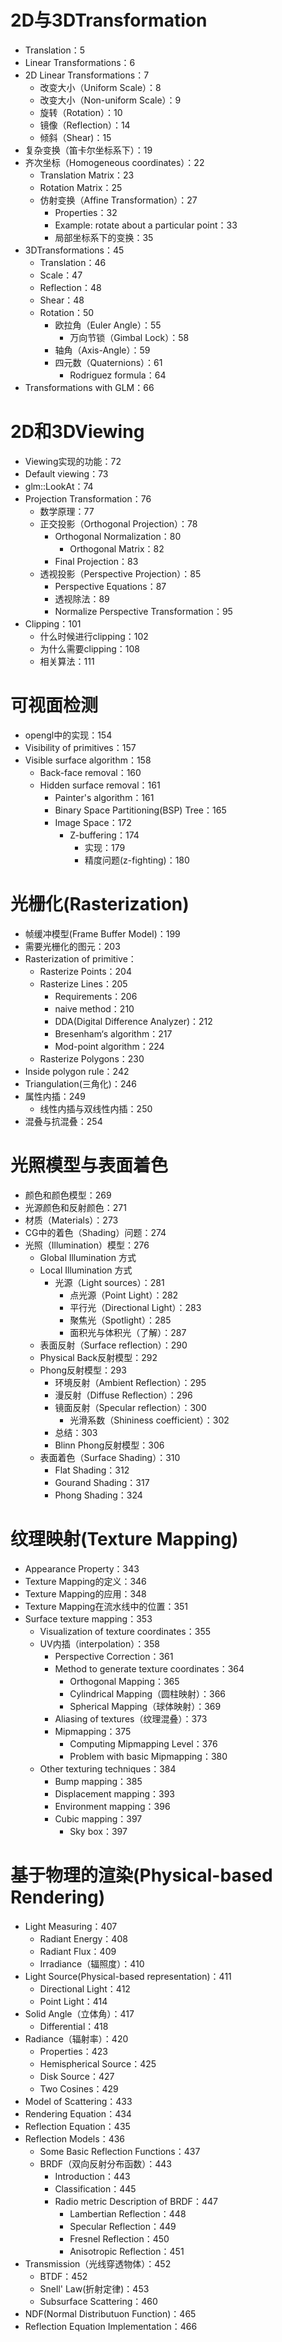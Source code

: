 # 2D与3DTransformation
* Translation：5
* Linear Transformations：6
* 2D Linear Transformations：7
	* 改变大小（Uniform Scale）：8
	* 改变大小（Non-uniform Scale）：9
	* 旋转（Rotation）：10
	* 镜像（Reflection）：14
	* 倾斜（Shear)：15
* 复杂变换（笛卡尔坐标系下）：19
* 齐次坐标（Homogeneous coordinates）：22
	* Translation Matrix：23
	* Rotation Matrix：25
	* 仿射变换（Affine Transformation）：27
		* Properties：32
		* Example: rotate about a particular point：33
		* 局部坐标系下的变换：35
* 3DTransformations：45
	* Translation：46
	* Scale：47
	* Reflection：48
	* Shear：48
	* Rotation：50
		* 欧拉角（Euler Angle）：55
			* 万向节锁（Gimbal Lock）：58
		* 轴角（Axis-Angle）：59
		* 四元数（Quaternions）：61
			* Rodriguez formula：64
* Transformations with GLM：66
# 2D和3DViewing
* Viewing实现的功能：72
* Default viewing：73
* glm::LookAt：74
* Projection Transformation：76
	* 数学原理：77
	* 正交投影（Orthogonal Projection）：78
		* Orthogonal Normalization：80
			* Orthogonal Matrix：82
		* Final Projection：83
	* 透视投影（Perspective Projection）：85
		* Perspective Equations：87
		* 透视除法：89
		* Normalize Perspective Transformation：95
* Clipping：101
	* 什么时候进行clipping：102
	* 为什么需要clipping：108
	* 相关算法：111
# 可视面检测
* opengl中的实现：154
* Visibility of primitives：157
* Visible surface algorithm：158
	* Back-face removal：160
	* Hidden surface removal：161
		* Painter's algorithm：161
		* Binary Space Partitioning(BSP) Tree：165
		* Image Space：172
			* Z-buffering：174
				* 实现：179
				* 精度问题(z-fighting)：180
# 光栅化(Rasterization)
* 帧缓冲模型(Frame Buffer Model)：199
* 需要光栅化的图元：203
* Rasterization of primitive：
	* Rasterize Points：204
	* Rasterize Lines：205
		* Requirements：206
		* naive method：210 
		* DDA(Digital Difference Analyzer)：212
		* Bresenham‘s algorithm：217 
		* Mod-point algorithm：224
	* Rasterize Polygons：230
* Inside polygon rule：242
* Triangulation(三角化)：246
* 属性内插：249
	* 线性内插与双线性内插：250
* 混叠与抗混叠：254
# 光照模型与表面着色
* 颜色和颜色模型：269
* 光源颜色和反射颜色：271
* 材质（Materials）：273
* CG中的着色（Shading）问题：274
* 光照（Illumination）模型：276
	* Global Illumination 方式
	* Local Illumination 方式
		* 光源（Light sources）：281
			* 点光源（Point Light）：282
			* 平行光（Directional Light）：283
			* 聚焦光（Spotlight）：285
			* 面积光与体积光（了解）：287
	* 表面反射（Surface reflection）：290
	* Physical Back反射模型：292
	* Phong反射模型：293
		* 环境反射（Ambient Reflection）：295
		* 漫反射（Diffuse Reflection）：296
		* 镜面反射（Specular reflection）：300
			* 光滑系数（Shininess coefficient）：302
		* 总结：303
		* Blinn Phong反射模型：306
	* 表面着色（Surface Shading）：310
		* Flat Shading：312
		* Gourand Shading：317 
		* Phong Shading：324
# 纹理映射(Texture Mapping)
* Appearance Property：343
* Texture Mapping的定义：346
* Texture Mapping的应用：348
* Texture Mapping在流水线中的位置：351
* Surface texture mapping：353 
	* Visualization of texture coordinates：355
	* UV内插（interpolation）：358
		* Perspective Correction：361
		* Method to generate texture coordinates：364
			* Orthogonal Mapping：365
			* Cylindrical Mapping（圆柱映射）：366
			* Spherical Mapping（球体映射）：369
		* Aliasing of textures（纹理混叠）：373
		* Mipmapping：375
			* Computing Mipmapping Level：376
			* Problem with basic Mipmapping：380
	* Other texturing techniques：384
		* Bump mapping：385
		* Displacement mapping：393
		* Environment mapping：396
		* Cubic mapping：397
			* Sky box：397
# 基于物理的渲染(Physical-based Rendering)
- Light Measuring：407
	- Radiant Energy：408
	- Radiant Flux：409
	- Irradiance（辐照度）：410
- Light Source(Physical-based representation)：411
	- Directional Light：412
	- Point Light：414
- Solid Angle（立体角）：417
	- Differential：418
- Radiance（辐射率）：420
	- Properties：423
	- Hemispherical Source：425
	- Disk Source：427
	- Two Cosines：429
- Model of Scattering：433
- Rendering Equation：434
- Reflection Equation：435
- Reflection Models：436
	- Some Basic Reflection Functions：437
	- BRDF（双向反射分布函数）：443
		- Introduction：443
		- Classification：445
		- Radio metric Description of BRDF：447
			- Lambertian Reflection：448
			- Specular Reflection：449
			- Fresnel Reflection：450
			- Anisotropic Reflection：451
- Transmission（光线穿透物体）：452
	- BTDF：452
	- Snell' Law(折射定律)：453
	- Subsurface Scattering：460
- NDF(Normal Distributuon Function)：465
- Reflection Equation Implementation：466